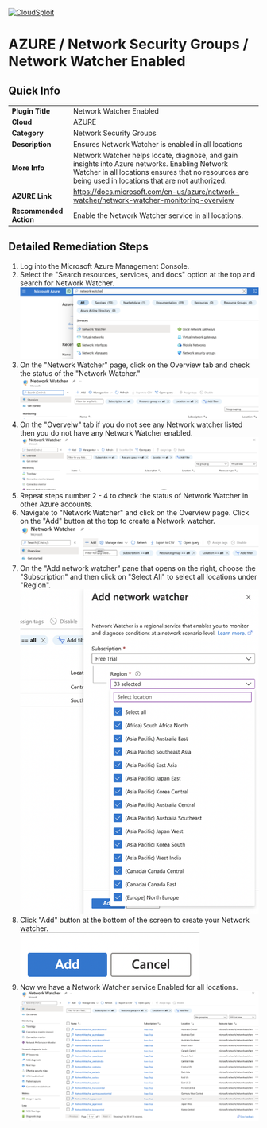[![CloudSploit](https://cloudsploit.com/img/logo-new-big-text-100.png "CloudSploit")](https://cloudsploit.com)

# AZURE / Network Security Groups / Network Watcher Enabled

## Quick Info

| | |
|-|-|
| **Plugin Title** | Network Watcher Enabled |
| **Cloud** | AZURE |
| **Category** | Network Security Groups |
| **Description** | Ensures Network Watcher is enabled in all locations |
| **More Info** | Network Watcher helps locate, diagnose, and gain insights into Azure networks. Enabling Network Watcher in all locations ensures that no resources are being used in locations that are not authorized. |
| **AZURE Link** | https://docs.microsoft.com/en-us/azure/network-watcher/network-watcher-monitoring-overview |
| **Recommended Action** | Enable the Network Watcher service in all locations. |

## Detailed Remediation Steps

1. Log into the Microsoft Azure Management Console.
2. Select the "Search resources, services, and docs" option at the top and search for Network Watcher. </br> <img src="/resources/azure/networksecuritygroups/network-watcher-enabled/step2.png"/>
3. On the "Network Watcher" page, click on the Overview tab and check the status of the "Network Watcher."</br> <img src="/resources/azure/networksecuritygroups/network-watcher-enabled/step3.png"/>
4. On the "Overveiw" tab if you do not see any Network watcher listed then you do not have any Network Watcher enabled. </br> <img src="/resources/azure/networksecuritygroups/network-watcher-enabled/step4.png"/>
5. Repeat steps number 2 - 4 to check the status of Network Watcher in other Azure accounts.</br> 
6. Navigate to "Network Watcher" and click on the Overview page. Click on the "Add" button at the top to create a Network watcher. </br> <img src="/resources/azure/networksecuritygroups/network-watcher-enabled/step6.png"/>
7. On the "Add network watcher" pane that opens on the right, choose the "Subscription" and then click on  "Select All" to select all locations under "Region".</br> <img src="/resources/azure/networksecuritygroups/network-watcher-enabled/step7.png"/>
8. Click "Add" button at the bottom of the screen to create your Network watcher.</br> <img src="/resources/azure/networksecuritygroups/network-watcher-enabled/step8.png"/>
9. Now we have a Network Watcher service Enabled for all locations.</br> <img src="/resources/azure/networksecuritygroups/network-watcher-enabled/step9.png"/>

